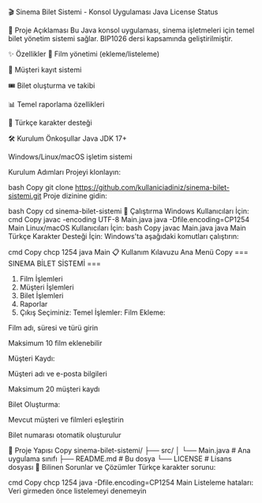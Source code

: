 🎬 Sinema Bilet Sistemi - Konsol Uygulaması
Java
License
Status

📜 Proje Açıklaması
Bu Java konsol uygulaması, sinema işletmeleri için temel bilet yönetim sistemi sağlar. BIP1026 dersi kapsamında geliştirilmiştir.

✨ Özellikler
🎥 Film yönetimi (ekleme/listeleme)

👥 Müşteri kayıt sistemi

🎟️ Bilet oluşturma ve takibi

📊 Temel raporlama özellikleri

🔄 Türkçe karakter desteği

🛠️ Kurulum
Önkoşullar
Java JDK 17+

Windows/Linux/macOS işletim sistemi

Kurulum Adımları
Projeyi klonlayın:

bash
Copy
git clone https://github.com/kullaniciadiniz/sinema-bilet-sistemi.git
Proje dizinine gidin:

bash
Copy
cd sinema-bilet-sistemi
🚀 Çalıştırma
Windows Kullanıcıları İçin:
cmd
Copy
javac -encoding UTF-8 Main.java
java -Dfile.encoding=CP1254 Main
Linux/macOS Kullanıcıları İçin:
bash
Copy
javac Main.java
java Main
Türkçe Karakter Desteği İçin:
Windows'ta aşağıdaki komutları çalıştırın:

cmd
Copy
chcp 1254
java Main
📋 Kullanım Kılavuzu
Ana Menü
Copy
=== SINEMA BİLET SİSTEMİ ===
1. Film İşlemleri
2. Müşteri İşlemleri
3. Bilet İşlemleri
4. Raporlar
0. Çıkış
Seçiminiz: 
Temel İşlemler:
Film Ekleme:

Film adı, süresi ve türü girin

Maksimum 10 film eklenebilir

Müşteri Kaydı:

Müşteri adı ve e-posta bilgileri

Maksimum 20 müşteri kaydı

Bilet Oluşturma:

Mevcut müşteri ve filmleri eşleştirin

Bilet numarası otomatik oluşturulur

📂 Proje Yapısı
Copy
sinema-bilet-sistemi/
├── src/
│   └── Main.java          # Ana uygulama sınıfı
├── README.md              # Bu dosya
└── LICENSE                # Lisans dosyası
🐛 Bilinen Sorunlar ve Çözümler
Türkçe karakter sorunu:

cmd
Copy
chcp 1254
java -Dfile.encoding=CP1254 Main
Listeleme hataları: Veri girmeden önce listelemeyi denemeyin
